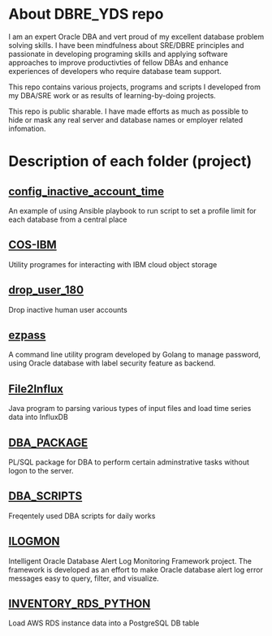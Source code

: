 # About DBRE_YDS repo 

I am an expert Oracle DBA and vert proud of my excellent database problem solving skills. I have been mindfulness about SRE/DBRE principles and passionate in developing programing skills and applying software approaches to improve productivties of fellow DBAs and enhance experiences of developers who require database team support.   

This repo contains various projects, programs and scripts I developed from my DBA/SRE work or as results of learning-by-doing projects. 

This repo is public sharable. I have made efforts as much as possible to hide or mask any real server and database names or employer related infomation. 

# Description of each folder (project)


## [config_inactive_account_time](config_inactive_account_time)

An example of using Ansible playbook to run script to set a profile limit for each database from a central place

## [COS-IBM](/COS-IBM)

Utility programes for interacting with IBM cloud object storage

## [drop_user_180](/drop_user_180)

Drop inactive human user accounts

## [ezpass](/ezpass)
A command line utility program developed by Golang to manage password, using
Oracle database with label security feature as backend.

## [File2Influx](/File2Influx)

Java program to parsing various types of input files and load time series data into InfluxDB

## [DBA_PACKAGE](/DBA_PACKAGE)

PL/SQL package for DBA to perform certain adminstrative tasks without logon to the server. 

## [DBA_SCRIPTS](/DBA_SCRIPTS)

Freqentely used DBA scripts for daily works  


## [ILOGMON](/ILOGMON)

Intelligent Oracle Database Alert Log Monitoring Framework project. The framework is developed as an effort to make Oracle database alert log error messages easy to query, filter, and visualize.

## [INVENTORY_RDS_PYTHON](/INVENTORY_RDS_PYTHON)

Load AWS RDS instance data into a PostgreSQL DB table






